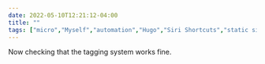 ---date: 2022-05-10T12:21:12-04:00title: ""tags: ["micro","Myself","automation","Hugo","Siri Shortcuts","static sites"]---Now checking that the tagging system works fine.